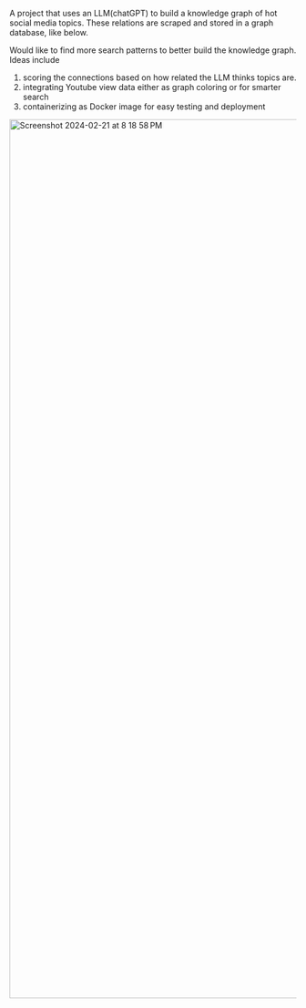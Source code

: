 A project that uses an LLM(chatGPT) to build a knowledge graph of hot social media topics.
These relations are scraped and stored in a graph database, like below.

Would like to find more search patterns to better build the knowledge graph.
Ideas include 
1. scoring the connections based on how related the LLM thinks topics are.
2. integrating Youtube view data either as graph coloring or for smarter search
3. containerizing as Docker image for easy testing and deployment

<img width="1543" alt="Screenshot 2024-02-21 at 8 18 58 PM" src="https://github.com/kharunsamuel1/hotfyi/assets/46697060/f60136e5-89dd-411a-b190-8fe8c7312844">
